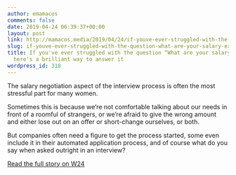 ```yaml
---
author: emamacos
comments: false
date: 2019-04-24 06:39:37+00:00
layout: post
link: http://mamacos.media/2019/04/24/if-youve-ever-struggled-with-the-question-what-are-your-salary-expectations-heres-a-brilliant-way-to-answer-it/
slug: if-youve-ever-struggled-with-the-question-what-are-your-salary-expectations-heres-a-brilliant-way-to-answer-it
title: If you've ever struggled with the question “What are your salary expectations?”
  here's a brilliant way to answer it
wordpress_id: 318
---
```







The salary negotiation aspect of the interview process is often the most stressful part for many women.







Sometimes this is because we’re not comfortable talking about our needs in front of a roomful of strangers, or we’re afraid to give the wrong amount and either lose out on an offer or short-change ourselves, or both.







But companies often need a figure to get the process started, some even include it in their automated application process, and of course what do you say when asked outright in an interview?







[Read the full story on W24](https://www.w24.co.za/Work/Jobs/if-youve-ever-struggled-with-the-question-what-are-your-salary-expectations-heres-a-brilliant-way-to-answer-it-20190423)




